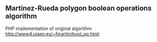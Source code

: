 ## Martinez-Rueda polygon boolean operations algorithm
PHP implementation of original algorithm <http://www4.ujaen.es/~fmartin/bool_op.html>
